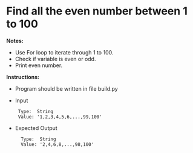 # Find all the even number between 1 to 100

**Notes:**
* Use For loop to iterate through 1 to 100.
* Check if variable is even or odd.
* Print even number.


**Instructions:**
* Program should be written in file build.py

* Input 
      
       Type:  String
       Value: '1,2,3,4,5,6,...,99,100'
       
* Expected Output

        Type:  String
        Value: '2,4,6,8,...,98,100'
